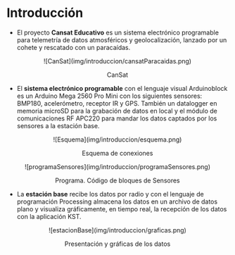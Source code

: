 # Introducción

* El proyecto **Cansat Educativo** es un sistema electrónico programable para telemetría de datos atmosféricos y geolocalización, lanzado por un cohete y rescatado con un paracaídas.

<center>
![CanSat](img/introduccion/cansatParacaidas.png)

CanSat
</center>

*  El **sistema electrónico programable** con el lenguaje visual Arduinoblock es un Arduino Mega 2560 Pro Mini con los siguientes sensores: BMP180, acelerómetro, receptor IR y GPS. También un datalogger en memoria microSD para la grabación de datos en local y el módulo de comunicaciones RF APC220 para mandar los datos captados por los sensores a la estación base.

<center>
![Esquema](img/introduccion/esquema.png)

Esquema de conexiones
</center>

<center>
![programaSensores](img/introduccion/programaSensores.png)

Programa. Código de bloques de Sensores
</center>

* La **estación base** recibe los datos por radio y  con el lenguaje de programación Processing almacena los datos en un archivo de datos plano y visualiza gráficamente, en tiempo real, la recepción de los datos con la aplicación KST.

<center>
![estacionBase](img/introduccion/graficas.png)

Presentación y gráficas de los datos
</center>
